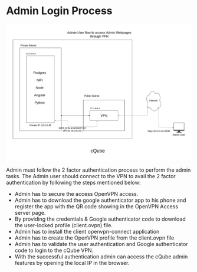 # Admin Login Process

![Admin user flow through VPN](../.gitbook/assets/Admin%20Login%20Process.png)

Admin must follow  the 2 factor authentication process to perform the admin tasks. The Admin user should connect to the VPN to avail the 2 factor authentication by following the steps mentioned below:

* Admin has to secure the access OpenVPN access.
* Admin has to download the google authenticator app to his phone and register the app with the QR code showing in the OpenVPN Access server page.
* By providing the credentials & Google authenticator code to download the user-locked profile \(client.ovpn\) file.
* Admin has to install the client openvpn-connect application
* Admin has to create the OpenVPN profile from the client.ovpn file
* Admin has to validate the user authentication and Google authenticator code to login to the cQube VPN.
* With the successful authentication admin can access the cQube admin features by opening the local IP in the browser.

